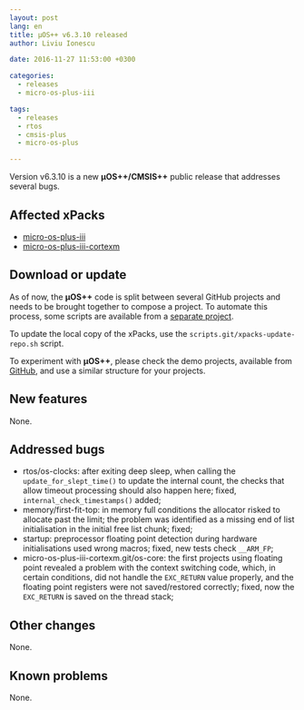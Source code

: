 ```yaml
---
layout: post
lang: en
title: µOS++ v6.3.10 released
author: Liviu Ionescu

date: 2016-11-27 11:53:00 +0300

categories:
  - releases
  - micro-os-plus-iii

tags:
  - releases
  - rtos
  - cmsis-plus
  - micro-os-plus

---
```


Version v6.3.10 is a new **µOS++/CMSIS++** public release that addresses several bugs.

## Affected xPacks

- [micro-os-plus-iii](https://github.com/micro-os-plus/micro-os-plus-iii)
- [micro-os-plus-iii-cortexm](https://github.com/micro-os-plus/micro-os-plus-iii-cortexm)

## Download or update

As of now, the **µOS++** code is split between several GitHub projects and needs to be brought together to compose a project.
To automate this process, some scripts are available from a [separate project](https://github.com/xpacks/scripts).

To update the local copy of the xPacks, use the `scripts.git/xpacks-update-repo.sh` script.

To experiment with **µOS++**, please check the demo projects, available from [GitHub](https://github.com/micro-os-plus/eclipse-demo-projects), and use a similar structure for your projects.


## New features

None.

## Addressed bugs

- rtos/os-clocks: after exiting deep sleep, when calling the `update_for_slept_time()` to update the internal count, the checks that allow timeout processing should also happen here; fixed, `internal_check_timestamps()` added;
- memory/first-fit-top: in memory full conditions the allocator risked to allocate past the limit; the problem was identified as a missing end of list initialisation in the initial free list chunk; fixed;
- startup: preprocessor floating point detection during hardware initialisations used wrong macros; fixed, new tests check `__ARM_FP`;
- micro-os-plus-iii-cortexm.git/os-core: the first projects using floating point revealed a problem with the context switching code, which, in certain conditions, did not handle the `EXC_RETURN` value properly, and the floating point registers were not saved/restored correctly; fixed, now the `EXC_RETURN` is saved on the thread stack;

## Other changes

None.

## Known problems

None.

